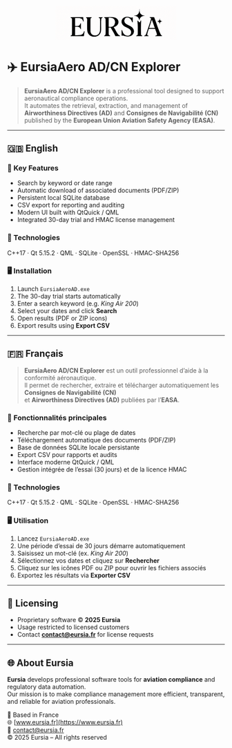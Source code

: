 <p align="center">
  <img src="logo.png" alt="Eursia Logo" width="280"/>
</p>

# ✈️ EursiaAero AD/CN Explorer

> **EursiaAero AD/CN Explorer** is a professional tool designed to support aeronautical compliance operations.  
> It automates the retrieval, extraction, and management of **Airworthiness Directives (AD)** and **Consignes de Navigabilité (CN)**  
> published by the **European Union Aviation Safety Agency (EASA)**.

---

## 🇬🇧 English

### 🔧 Key Features
- Search by keyword or date range  
- Automatic download of associated documents (PDF/ZIP)  
- Persistent local SQLite database  
- CSV export for reporting and auditing  
- Modern UI built with QtQuick / QML  
- Integrated 30-day trial and HMAC license management  

### 🧰 Technologies
C++17 · Qt 5.15.2 · QML · SQLite · OpenSSL · HMAC-SHA256

### 🖥️ Installation
1. Launch `EursiaAeroAD.exe`  
2. The 30-day trial starts automatically  
3. Enter a search keyword (e.g. *King Air 200*)  
4. Select your dates and click **Search**  
5. Open results (PDF or ZIP icons)  
6. Export results using **Export CSV**

---

## 🇫🇷 Français

> **EursiaAero AD/CN Explorer** est un outil professionnel d’aide à la conformité aéronautique.  
> Il permet de rechercher, extraire et télécharger automatiquement les **Consignes de Navigabilité (CN)**  
> et **Airworthiness Directives (AD)** publiées par l’**EASA**.

### 🔧 Fonctionnalités principales
- Recherche par mot-clé ou plage de dates  
- Téléchargement automatique des documents (PDF/ZIP)  
- Base de données SQLite locale persistante  
- Export CSV pour rapports et audits  
- Interface moderne QtQuick / QML  
- Gestion intégrée de l’essai (30 jours) et de la licence HMAC  

### 🧰 Technologies
C++17 · Qt 5.15.2 · QML · SQLite · OpenSSL · HMAC-SHA256

### 🖥️ Utilisation
1. Lancez `EursiaAeroAD.exe`  
2. Une période d’essai de 30 jours démarre automatiquement  
3. Saisissez un mot-clé (ex. *King Air 200*)  
4. Sélectionnez vos dates et cliquez sur **Rechercher**  
5. Cliquez sur les icônes PDF ou ZIP pour ouvrir les fichiers associés  
6. Exportez les résultats via **Exporter CSV**

---

## 🧾 Licensing

- Proprietary software © **2025 Eursia**  
- Usage restricted to licensed customers  
- Contact **[contact@eursia.fr](mailto:contact@eursia.fr)** for license requests  

---

## 🌐 About Eursia

**Eursia** develops professional software tools for **aviation compliance** and regulatory data automation.  
Our mission is to make compliance management more efficient, transparent, and reliable for aviation professionals.

📍 Based in France  
🌐 [www.eursia.fr](https://www.eursia.fr)  
📧 contact@eursia.fr  
© 2025 Eursia – All rights reserved
